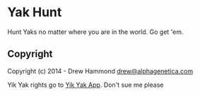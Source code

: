 # Yak Hunt

Hunt Yaks no matter where you are in the world. Go get 'em.

## Copyright

Copyright (c) 2014 - Drew Hammond <drew@alphagenetica.com>

Yik Yak rights go to [Yik Yak App](http://www.yikyakapp.com/). Don't sue me please
